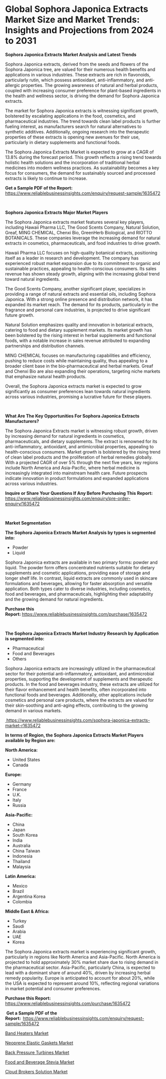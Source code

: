 <p><h1>Global Sophora Japonica Extracts Market Size and Market Trends: Insights and Projections from 2024 to 2031</h1></p><p><strong>Sophora Japonica Extracts Market Analysis and Latest Trends</strong></p>
<p><p>Sophora Japonica extracts, derived from the seeds and flowers of the Sophora Japonica tree, are valued for their numerous health benefits and applications in various industries. These extracts are rich in flavonoids, particularly rutin, which possess antioxidant, anti-inflammatory, and anti-allergic properties. The growing awareness of natural and herbal products, coupled with increasing consumer preference for plant-based ingredients in the health and wellness sector, is driving the demand for Sophora Japonica extracts.</p><p>The market for Sophora Japonica extracts is witnessing significant growth, bolstered by escalating applications in the food, cosmetics, and pharmaceutical industries. The trend towards clean label products is further fueling interest, as manufacturers search for natural alternatives to synthetic additives. Additionally, ongoing research into the therapeutic properties of these extracts is opening new avenues for their use, particularly in dietary supplements and functional foods.</p><p>The Sophora Japonica Extracts Market is expected to grow at a CAGR of 13.8% during the forecast period. This growth reflects a rising trend towards holistic health solutions and the incorporation of traditional herbal medicines into modern wellness practices. As sustainability becomes a key focus for consumers, the demand for sustainably sourced and processed extracts is likely to continue to increase.</p></p>
<p><strong>Get a Sample PDF of the Report:&nbsp;</strong> <a href="https://www.reliablebusinessinsights.com/enquiry/request-sample/1635472?utm_campaign=62&utm_medium=2&utm_source=Github&utm_content=ia&utm_term=13102024&utm_id=sophora-japonica-extracts">https://www.reliablebusinessinsights.com/enquiry/request-sample/1635472</a></p>
<p>&nbsp;</p>
<p><strong>Sophora Japonica Extracts Major Market Players</strong></p>
<p><p>The Sophora Japonica extracts market features several key players, including Hawaii Pharma LLC, The Good Scents Company, Natural Solution, Greaf, MING CHEMICAL, Chenxi Bio, GreenHerb Biological, and RIOTTO BOTANICALS. These companies leverage the increasing demand for natural extracts in cosmetics, pharmaceuticals, and food industries to drive growth.</p><p>Hawaii Pharma LLC focuses on high-quality botanical extracts, positioning itself as a leader in research and development. The company has experienced robust market expansion due to its commitment to organic and sustainable practices, appealing to health-conscious consumers. Its sales revenue has shown steady growth, aligning with the increasing global trend toward natural ingredients.</p><p>The Good Scents Company, another significant player, specializes in providing a range of natural extracts and essential oils, including Sophora Japonica. With a strong online presence and distribution network, it has expanded its market reach. The demand for its products, particularly in the fragrance and personal care industries, is projected to drive significant future growth.</p><p>Natural Solution emphasizes quality and innovation in botanical extracts, catering to food and dietary supplement markets. Its market growth has been bolstered by the rising interest in herbal supplements and functional foods, with a notable increase in sales revenue attributed to expanding partnerships and distribution channels.</p><p>MING CHEMICAL focuses on manufacturing capabilities and efficiency, pushing to reduce costs while maintaining quality, thus appealing to a broader client base in the bio-pharmaceutical and herbal markets. Greaf and Chenxi Bio are also expanding their operations, targeting niche markets that emphasize natural health products.</p><p>Overall, the Sophora Japonica extracts market is expected to grow significantly as consumer preferences lean towards natural ingredients across various industries, promising a lucrative future for these players.</p></p>
<p>&nbsp;</p>
<p><strong>What Are The Key Opportunities For Sophora Japonica Extracts Manufacturers?</strong></p>
<p><p>The Sophora Japonica Extracts market is witnessing robust growth, driven by increasing demand for natural ingredients in cosmetics, pharmaceuticals, and dietary supplements. The extract is renowned for its anti-inflammatory, antioxidant, and antimicrobial properties, appealing to health-conscious consumers. Market growth is bolstered by the rising trend of clean label products and the proliferation of herbal remedies globally. With a projected CAGR of over 5% through the next five years, key regions include North America and Asia-Pacific, where herbal medicine is increasingly integrated into mainstream health care. Future prospects indicate innovation in product formulations and expanded applications across various industries.</p></p>
<p><strong>Inquire or Share Your Questions If Any Before Purchasing This Report:</strong> <a href="https://www.reliablebusinessinsights.com/enquiry/pre-order-enquiry/1635472?utm_campaign=62&utm_medium=2&utm_source=Github&utm_content=ia&utm_term=13102024&utm_id=sophora-japonica-extracts">https://www.reliablebusinessinsights.com/enquiry/pre-order-enquiry/1635472</a></p>
<p>&nbsp;</p>
<p><strong>Market Segmentation</strong></p>
<p><strong>The Sophora Japonica Extracts Market Analysis by types is segmented into:</strong></p>
<p><ul><li>Powder</li><li>Liquid</li></ul></p>
<p><p>Sophora Japonica extracts are available in two primary forms: powder and liquid. The powder form offers concentrated nutrients suitable for dietary supplements and cosmetic applications, providing ease of storage and longer shelf life. In contrast, liquid extracts are commonly used in skincare formulations and beverages, allowing for faster absorption and versatile application. Both types cater to diverse industries, including cosmetics, food and beverages, and pharmaceuticals, highlighting their adaptability and the growing demand for natural ingredients.</p></p>
<p><strong>Purchase this Report:&nbsp;</strong><a href="https://www.reliablebusinessinsights.com/purchase/1635472?utm_campaign=62&utm_medium=2&utm_source=Github&utm_content=ia&utm_term=13102024&utm_id=sophora-japonica-extracts">https://www.reliablebusinessinsights.com/purchase/1635472</a></p>
<p>&nbsp;</p>
<p><strong>The Sophora Japonica Extracts Market Industry Research by Application is segmented into:</strong></p>
<p><ul><li>Pharmaceutical</li><li>Food and Beverages</li><li>Others</li></ul></p>
<p><p>Sophora Japonica extracts are increasingly utilized in the pharmaceutical sector for their potential anti-inflammatory, antioxidant, and antimicrobial properties, supporting the development of supplements and therapeutic products. In the food and beverages industry, these extracts are utilized for their flavor enhancement and health benefits, often incorporated into functional foods and beverages. Additionally, other applications include cosmetics and personal care products, where the extracts are valued for their skin-soothing and anti-aging effects, contributing to the growing demand in various markets.</p></p>
<p><a href="https://www.reliablebusinessinsights.com/sophora-japonica-extracts-market-r1635472?utm_campaign=62&utm_medium=2&utm_source=Github&utm_content=ia&utm_term=13102024&utm_id=sophora-japonica-extracts">&nbsp;https://www.reliablebusinessinsights.com/sophora-japonica-extracts-market-r1635472</a></p>
<p><strong>In terms of Region, the Sophora Japonica Extracts Market Players available by Region are:</strong></p>
<p>
    <p> <strong> North America: </strong>
        <ul>
            <li>United States</li>
            <li>Canada</li>
        </ul>
        </p> 
    <p> <strong> Europe: </strong>
        <ul>
            <li>Germany</li>
            <li>France</li>
            <li>U.K.</li>
            <li>Italy</li>
            <li>Russia</li>
        </ul>
        </p> 
    <p> <strong> Asia-Pacific: </strong>
        <ul>
            <li>China</li>
            <li>Japan</li>
            <li>South Korea</li>
            <li>India</li>
            <li>Australia</li>
            <li>China Taiwan</li>
            <li>Indonesia</li>
            <li>Thailand</li>
            <li>Malaysia</li>
        </ul>
        </p> 
    <p> <strong> Latin America: </strong>
        <ul>
            <li>Mexico</li>
            <li>Brazil</li>
            <li>Argentina Korea</li>
            <li>Colombia</li>
        </ul>
        </p> 
    <p> <strong> Middle East & Africa: </strong>
        <ul>
            <li>Turkey</li>
            <li>Saudi</li>
            <li>Arabia</li>
            <li>UAE</li>
            <li>Korea</li>
        </ul>
    </p>
    </p>
<p><p>The Sophora Japonica extracts market is experiencing significant growth, particularly in regions like North America and Asia-Pacific. North America is projected to hold approximately 30% market share due to rising demand in the pharmaceutical sector. Asia-Pacific, particularly China, is expected to lead with a dominant share of around 40%, driven by increasing herbal remedy popularity. Europe is anticipated to account for about 20%, while the USA is expected to represent around 10%, reflecting regional variations in market potential and consumer preferences.</p></p>
<p><strong>Purchase this Report: </strong><a href="https://www.reliablebusinessinsights.com/purchase/1635472?utm_campaign=62&utm_medium=2&utm_source=Github&utm_content=ia&utm_term=13102024&utm_id=sophora-japonica-extracts">https://www.reliablebusinessinsights.com/purchase/1635472</a></p>
<p>&nbsp;<strong>Get a Sample PDF of the Report:&nbsp;&nbsp;</strong><a href="https://www.reliablebusinessinsights.com/enquiry/request-sample/1635472?utm_campaign=62&utm_medium=2&utm_source=Github&utm_content=ia&utm_term=13102024&utm_id=sophora-japonica-extracts">https://www.reliablebusinessinsights.com/enquiry/request-sample/1635472</a></p>
<p><strong></strong></p>
<p><p><a href="https://issuu.com/reportprime-2/docs/band-heaters-market-size-2030.pptx_d34a448811255b?utm_campaign=62&utm_medium=2&utm_source=Github&utm_content=ia&utm_term=13102024&utm_id=sophora-japonica-extracts">Band Heaters Market</a></p><p><a href="https://github.com/abbiewimld/Market-Research-Report-List-1/blob/main/neoprene-elastic-gaskets-market.md?utm_campaign=62&utm_medium=2&utm_source=Github&utm_content=ia&utm_term=13102024&utm_id=sophora-japonica-extracts">Neoprene Elastic Gaskets Market</a></p><p><a href="https://issuu.com/reportprime-2/docs/back-pressure-turbines-market-size-_f48b1cc05b13fa?utm_campaign=62&utm_medium=2&utm_source=Github&utm_content=ia&utm_term=13102024&utm_id=sophora-japonica-extracts">Back Pressure Turbines Market</a></p><p><a href="https://github.com/MCGEE-CRANECaitlyn/Market-Research-Report-List-1/blob/main/food-and-beverage-stevia-market.md?utm_campaign=62&utm_medium=2&utm_source=Github&utm_content=ia&utm_term=13102024&utm_id=sophora-japonica-extracts">Food and Beverage Stevia Market</a></p><p><a href="https://www.linkedin.com/pulse/cloud-brokers-solution-market-overview-forecast-2024-2031-vyxnf?utm_campaign=62&utm_medium=2&utm_source=Github&utm_content=ia&utm_term=13102024&utm_id=sophora-japonica-extracts">Cloud Brokers Solution Market</a></p></p>